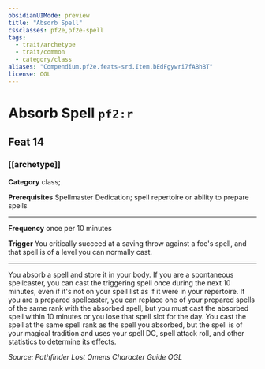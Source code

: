 ```yaml
---
obsidianUIMode: preview
title: "Absorb Spell"
cssclasses: pf2e,pf2e-spell
tags:
  - trait/archetype
  - trait/common
  - category/class
aliases: "Compendium.pf2e.feats-srd.Item.bEdFgywri7fABhBT"
license: OGL
---
```

# Absorb Spell `pf2:r`
## Feat 14
### [[archetype]]

**Category** class; 



**Prerequisites** Spellmaster Dedication; spell repertoire or ability to prepare spells
* * *
**Frequency** once per 10 minutes

**Trigger** You critically succeed at a saving throw against a foe's spell, and that spell is of a level you can normally cast.

* * *

You absorb a spell and store it in your body. If you are a spontaneous spellcaster, you can cast the triggering spell once during the next 10 minutes, even if it's not on your spell list as if it were in your repertoire. If you are a prepared spellcaster, you can replace one of your prepared spells of the same rank with the absorbed spell, but you must cast the absorbed spell within 10 minutes or you lose that spell slot for the day. You cast the spell at the same spell rank as the spell you absorbed, but the spell is of your magical tradition and uses your spell DC, spell attack roll, and other statistics to determine its effects.

*Source: Pathfinder Lost Omens Character Guide*
*OGL*